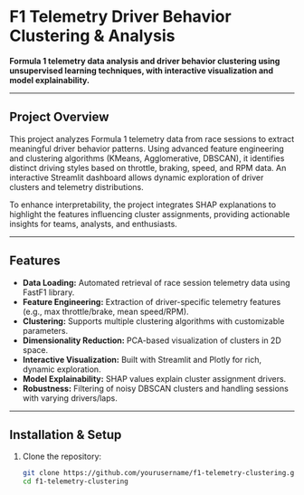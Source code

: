 # F1 Telemetry Driver Behavior Clustering & Analysis

**Formula 1 telemetry data analysis and driver behavior clustering using unsupervised learning techniques, with interactive visualization and model explainability.**

---

## Project Overview

This project analyzes Formula 1 telemetry data from race sessions to extract meaningful driver behavior patterns. Using advanced feature engineering and clustering algorithms (KMeans, Agglomerative, DBSCAN), it identifies distinct driving styles based on throttle, braking, speed, and RPM data. An interactive Streamlit dashboard allows dynamic exploration of driver clusters and telemetry distributions.

To enhance interpretability, the project integrates SHAP explanations to highlight the features influencing cluster assignments, providing actionable insights for teams, analysts, and enthusiasts.

---

## Features

- **Data Loading:** Automated retrieval of race session telemetry data using FastF1 library.
- **Feature Engineering:** Extraction of driver-specific telemetry features (e.g., max throttle/brake, mean speed/RPM).
- **Clustering:** Supports multiple clustering algorithms with customizable parameters.
- **Dimensionality Reduction:** PCA-based visualization of clusters in 2D space.
- **Interactive Visualization:** Built with Streamlit and Plotly for rich, dynamic exploration.
- **Model Explainability:** SHAP values explain cluster assignment drivers.
- **Robustness:** Filtering of noisy DBSCAN clusters and handling sessions with varying drivers/laps.

---

## Installation & Setup

1. Clone the repository:

   ```bash
   git clone https://github.com/yourusername/f1-telemetry-clustering.git
   cd f1-telemetry-clustering
